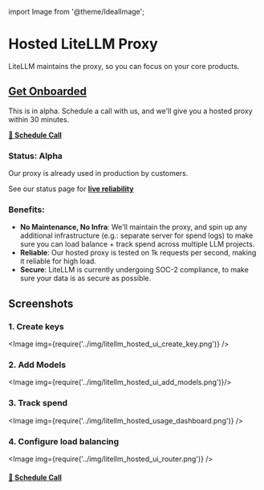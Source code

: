 import Image from '@theme/IdealImage';

# Hosted LiteLLM Proxy

LiteLLM maintains the proxy, so you can focus on your core products. 

## [**Get Onboarded**](https://calendly.com/d/4mp-gd3-k5k/litellm-1-1-onboarding-chat)

This is in alpha. Schedule a call with us, and we'll give you a hosted proxy within 30 minutes. 

[**🚨 Schedule Call**](https://calendly.com/d/4mp-gd3-k5k/litellm-1-1-onboarding-chat)

### **Status**: Alpha 

Our proxy is already used in production by customers. 

See our status page for [**live reliability**](https://status.litellm.ai/)

### **Benefits**: 
- **No Maintenance, No Infra**: We'll maintain the proxy, and spin up any additional infrastructure (e.g.: separate server for spend logs) to make sure you can load balance + track spend across multiple LLM projects. 
- **Reliable**: Our hosted proxy is tested on 1k requests per second, making it reliable for high load.
- **Secure**: LiteLLM is currently undergoing SOC-2 compliance, to make sure your data is as secure as possible.

## **Screenshots**

### 1. Create keys

<Image img={require('../img/litellm_hosted_ui_create_key.png')} />

### 2. Add Models

<Image img={require('../img/litellm_hosted_ui_add_models.png')}/>

### 3. Track spend 

<Image img={require('../img/litellm_hosted_usage_dashboard.png')} />


### 4. Configure load balancing 

<Image img={require('../img/litellm_hosted_ui_router.png')} />

#### [**🚨 Schedule Call**](https://calendly.com/d/4mp-gd3-k5k/litellm-1-1-onboarding-chat)